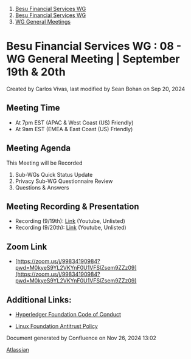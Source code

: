 1. [Besu Financial Services WG](index.html)
2. [Besu Financial Services WG](Besu-Financial-Services-WG_19005442.html)
3. [WG General Meetings](WG-General-Meetings_19005466.html)

# Besu Financial Services WG : 08 - WG General Meeting | September 19th &amp; 20th

Created by Carlos Vivas, last modified by Sean Bohan on Sep 20, 2024

## Meeting Time

- At 7pm EST (APAC &amp; West Coast (US) Friendly)
- At 9am EST (EMEA &amp; East Coast (US) Friendly)

## Meeting Agenda

This Meeting will be Recorded

1. Sub-WGs Quick Status Update
2. Privacy Sub-WG Questionnaire Review
3. Questions &amp; Answers

## Meeting Recording &amp; Presentation

- Recording (9/19th): [Link](https://youtu.be/oz16pKXjAJI) (Youtube, Unlisted)
- Recording (9/20th): [Link](https://youtu.be/tQHauJUA8Go) (Youtube, Unlisted)

## Zoom Link

- [https://zoom.us/j/99834190984?pwd=M0kyeS9YL2VKYnF0U1VFSlZsem9ZZz09](https://zoom.us/j/99834190984?pwd=M0kyeS9YL2VKYnF0U1VFSlZsem9ZZz09)

## Additional Links:

- [Hyperledger Foundation Code of Conduct](https://lf-hyperledger.atlassian.net/wiki/spaces/HYP/pages/19595281/Hyperledger+Code+of+Conduct)
  
- [Linux Foundation Antitrust Policy](https://www.linuxfoundation.org/legal/antitrust-policy)

Document generated by Confluence on Nov 26, 2024 13:02

[Atlassian](http://www.atlassian.com/)
